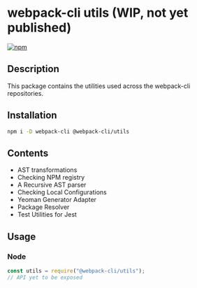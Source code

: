 # webpack-cli utils (WIP, not yet published)

[![npm](https://img.shields.io/npm/dm/@webpack-cli/utils.svg)](https://www.npmjs.com/package/@webpack-cli/utils)

## Description

This package contains the utilities used across the webpack-cli repositories.

## Installation

```bash
npm i -D webpack-cli @webpack-cli/utils
```

## Contents
 - AST transformations
 - Checking NPM registry
 - A Recursive AST parser
 - Checking Local Configurations
 - Yeoman Generator Adapter
 - Package Resolver
 - Test Utilities for Jest

## Usage

### Node

```js
const utils = require("@webpack-cli/utils");
// API yet to be exposed
```
